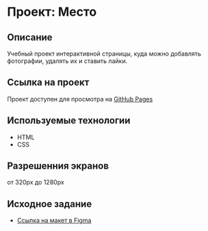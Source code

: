 # Проект: Место

## Описание
Учебный проект интерактивной страницы, куда можно добавлять фотографии, удалять их и ставить лайки.

## Ссылка на проект
Проект доступен для просмотра на [GitHub Pages](https://a1exxy.github.io/mesto-project/)

## Используемые технологии
* HTML
* CSS

## Разрешенния экранов
от 320px до 1280px

## Исходное задание
* [Ссылка на макет в Figma](https://www.figma.com/file/2cn9N9jSkmxD84oJik7xL7/JavaScript.-Sprint-4?node-id=0%3A1)

